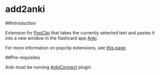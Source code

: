 # add2anki
 

##Introduction

Extension for [PopClip](http://pilotmoon.com/popclip) that takes the currently selected text and pastes it into a new window in the flashcard app [Anki](https://apps.ankiweb.net). 

For more information on popclip extensions, see [this page](https://github.com/pilotmoon/PopClip-Extensions/blob/master/README.md).

##Pre-requisites

Anki must be running
[AnkiConnect](https://foosoft.net/projects/anki-connect/) plugin
